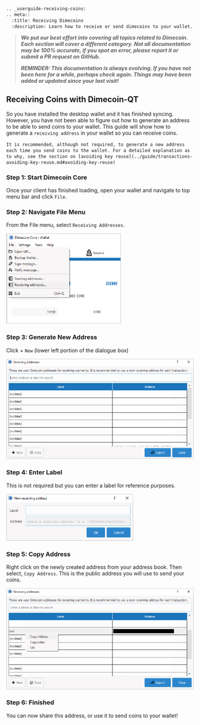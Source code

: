 ```{eval-rst}
.. _userguide-receiving-coins:
.. meta::
  :title: Receiving Dimecoins
  :description: Learn how to receive or send dimecoins to your wallet.
```

> ***We put our best effort into covering all topics related to Dimecoin. Each section will cover a different category. Not all documentation may be 100% accurate, if you spot an error, please report it or submit a PR request on GitHub.***
>
> ***REMINDER: This documentation is always evolving. If you have not been here for a while, perhaps check again. Things may have been added or updated since your last visit!***

## Receiving Coins with Dimecoin-QT

So you have installed the desktop wallet and it has finished syncing. However, you have not been able to figure out how to generate an address to be able to send coins to your wallet. This guide will show how to generate a `receiving address` in your wallet so you can receive coins.

```{note}
It is recommended, although not required, to generate a new address each time you send coins to the wallet. For a detailed explanation as to why, see the section on [avoiding key reuse](../guide/transactions-avoiding-key-reuse.md#avoiding-key-reuse)
```

### Step 1: Start Dimecoin Core

Once your client has finished loading, open your wallet and navigate to top menu bar and click `File`.

### Step 2: Navigate File Menu

From the File menu, select `Receiving Addresses`.

![Receiving Address](../../img/dev/receiving-address.png)

### Step 3: Generate New Address

Click + `New` (lower left portion of the dialogue box)

![Receiving Address Menu](../../img/dev/receiving-address-menu.png)

### Step 4: Enter Label

This is not required but you can enter a label for reference purposes.

![Address Label](../../img/dev/address-label.png)

### Step 5: Copy Address

Right click on the newly created address from your address book. Then select, `Copy Address`. This is the public address you will use to send your coins.

![Copy Address](../../img/dev/copy-address.png)

### Step 6: Finished

You can now share this address, or use it to send coins to your wallet!
